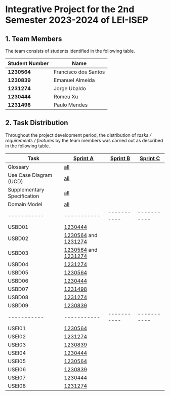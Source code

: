 # Integrative Project for the 2nd Semester 2023-2024 of LEI-ISEP

## 1. Team Members

The team consists of students identified in the following table.

| Student Number | Name                 |
|----------------|----------------------|
| **1230564**    | Francisco dos Santos |
| **1230839**    | Emanuel Almeida      |
| **1231274**    | Jorge Ubaldo         |
| **1230444**    | Romeu Xu             |
| **1231498**    | Paulo Mendes         |

## 2. Task Distribution

Throughout the project development period, the distribution of _tasks / requirements / features_ by the team members was
carried out as described in the following table.

| Task                        | [Sprint A](sprintA/Readme.md)                                                              | [Sprint B]() | [Sprint C]() |
|-----------------------------|--------------------------------------------------------------------------------------------|--------------|--------------|
| Glossary                    | [all](sprint1/global-artifacts/01.requirements-engineering/glossary.md)                    |              |              |
| Use Case Diagram (UCD)      | [all](sprint1/global-artifacts/01.requirements-engineering/use-case-diagram.md)            |              |              |
| Supplementary Specification | [all](sprint1/global-artifacts/01.requirements-engineering/supplementary-specification.md) |              |              |
| Domain Model                | [all](sprint1/global-artifacts/02.analysis/analysis.md)                                    |              |              |
| -----------                 | -----------                                                                                | -----------  | -----------  |
| USBD01                      | [1230444]()                                                                                |              |              |
| USBD02                      | [1230564]() and [1231274]()                                                                |              |              |
| USBD03                      | [1230564]() and [1231274]()                                                                |              |              |
| USBD04                      | [1231274]()                                                                                |              |              |
| USBD05                      | [1230564]()                                                                                |              |              |
| USBD06                      | [1230444]()                                                                                |              |              |
| USBD07                      | [1231498]()                                                                                |              |              |
| USBD08                      | [1231274]()                                                                                |              |              |
| USBD09                      | [1230839]()                                                                                |              |              | 
| -----------                 | -----------                                                                                | -----------  | -----------  |
| USEI01                      | [1230564]()                                                                                |              |              |
| USEI02                      | [1231274]()                                                                                |              |              |
| USEI03                      | [1230839]()                                                                                |              |              |
| USEI04                      | [1230444]()                                                                                |              |              |
| USEI05                      | [1230564]()                                                                                |              |              |
| USEI06                      | [1230839]()                                                                                |              |              |
| USEI07                      | [1230444]()                                                                                |              |              |
| USEI08                      | [1231274]()                                                                                |              |              |
